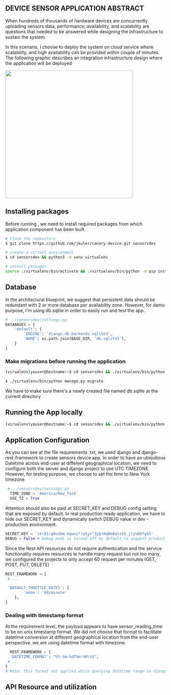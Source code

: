 ## DEVICE SENSOR APPLICATION ABSTRACT
<p>When hundreds of thousands of hardware devices are concurrently uploading sensors data, performance, availability, 
and scalability are questions that needed to be answered while designing the infrastructure to sustain the system.</p>
<p>In this scenario, I choose to deploy the system on cloud service where scalability, and high availability can be provided within couple of minutes.  
The following graphic describes an integration infrastructure design where the application will be deployed</p>
<div style="margin: 0px auto;">
<img src="https://storage.googleapis.com/josue-kula-static/design_abstract/josue-kula-Aws-design.svg" width="400" height="400"/>
</div>

## Installing packages
Before running , we need to install required packages from which application component has been built.
``` bash
# Clone the repository
$ git clone https://github.com/jkuler/canary-device.git sensorsdev

# create a virtual environment
$ cd sensorsdev && python3 -m venv virtualenv

# install packages
source ./virtualenv/bin/activate && ./virtualenv/bin/python -m pip install -r requirements.txt
```

## Database

In the architectural blueprint, we suggest that persistent data should be redundant with 2 or more database per availability zone.
However, for demo purpose, I'm using db.sqlite in order to easily run and test the app.
```python
# ../sensorsdev/settings.py
DATABASES = {
    'default': {
        'ENGINE': 'django.db.backends.sqlite3',
        'NAME': os.path.join(BASE_DIR, 'db.sqlite3'),
    }
}
```
### Make migrations before running the application
``` bash
(virualenv)youser@hostname:~$ cd sensorsdev && ./virtualenv/bin/python manage.py makemigrations

$ ./virtualenv/bin/python manage.py migrate
```
We have to make sure there's a newly created file named db.sqlite at the current directory

## Running the App locally

```bash
(virualenv)youser@hostname:~$ cd sensorsdev && ./virtualenv/bin/python manage.py runserver
```
## Application Configuration
As you can see at the file requirements .txt, we used django and django-rest-framework to create sensors device app.
In order to have an ubiquitous Datetime across end-user at different geographical location, we need to configure both
the server and django project to use UTC TIMEZONE.
However, for testing purpose, we choose to set the time to New York timezone

```python
 # ../sensorsdev/settings.py
  TIME_ZONE = 'America/New_York'
  USE_TZ = True
``` 
Attention should also be paid at SECRET_KEY and DEBUG config setting that are exposed by default.
In real production ready application, we have to hide our SECRET_KEY and dynamically switch DEBUG
value in dev - production environment.

```python
SECRET_KEY = 'ik!81-q8usbm-oqwui*!oty+^3y$+8q8m#als$$_j)y%667y&5'
DEBUG = False # Debug mode is turned off by default to suggest production ready
``` 

Since the Rest API resources do not require authentication and the service functionality requires resources to
handle many request but not too many, we configured the projects to only accept 60 request per minutes (GET, POST, PUT, DELETE)

```python
REST_FRAMEWORK = {
 #....

 'DEFAULT_THROTTLE_RATES': {
        'anon': '60/minute'
    },
}
```
### Dealing with timestamp format
At the requirement level, the payload appears to have sensor_reading_time to be on unix timestamp format.
We did not choose that format to facilitate datetime conversion at different geographical location from the end-user 
perspective. we are using datetime format with timezone.

```python
  REST_FRAMEWORK = {
  'DATETIME_FORMAT': "%Y-%m-%dT%H:%M:%S",
 #...  
}
# Note: this format not applied while querying datetime range in django
```

## API Resource and utilization











